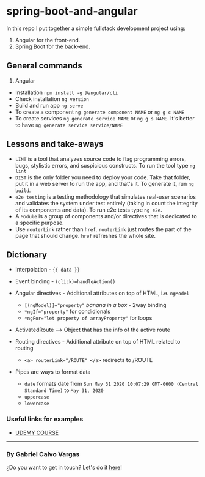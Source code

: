 # spring-boot-and-angular

In this repo I put together a simple fullstack development project using:

1. Angular for the front-end.
2. Spring Boot for the back-end.


## General commands

1. Angular
  - Installation `npm install -g @angular/cli`
  - Check installation `ng version`
  - Build and run app `ng serve`
  - To create a component `ng generate component NAME` or `ng g c NAME`
  - To create services `ng generate service NAME` or `ng g s NAME`. It's better to have `ng generate service service/NAME`


## Lessons and take-aways

-  `LINT` is a tool that analyzes source code to flag programming errors, bugs, stylistic errors, and suspicious constructs. To run the tool type `ng lint`
- `DIST` is the only folder you need to deploy your code. Take that folder, put it in a web server to run the app, and that's it. To generate it, run `ng build`.
- `e2e testing` is a testing methodology that simulates real-user scenarios and validates the system under test entirely (taking in count the integrity of its components and data). To run e2e tests type `ng e2e`.
- A `Module` is a group of components and/or directives that is dedicated to a specific purpose.
- Use `routerLink` rather than `href`. `routerLink` just routes the part of the page that should change. `href` refreshes the whole site.


## Dictionary
 - Interpolation - `{{ data }}`
 - Event binding - `(click)=handleAction()`

 - Angular directives - Additional attributes on top of HTML, i.e. `ngModel`
    -  `[(ngModel)]="property"` *banana in a box* - 2way binding
    -  `*ngIf="property"` for condidionals
    -  `*ngFor="let property of arrayProperty"` for loops

 - ActivatedRoute --> Object that has the info of the active route

 - Routing directives - Additional attribute on top  of HTML related to routing
    -  `<a> routerLink="/ROUTE" </a>` redirects to /ROUTE

 - Pipes are ways to format data
    - `date` formats date from `Sun May 31 2020 10:07:29 GMT-0600 (Central Standard Time)` to `May 31, 2020`
    - `uppercase`
    - `lowercase`



### Useful links for examples

- [UDEMY COURSE](https://www.udemy.com/course/full-stack-application-development-with-spring-boot-and-angular/)

___

### By Gabriel Calvo Vargas

¿Do you want to get in touch? Let's do it [here](https://www.linkedin.com/in/gabriel-calvo-vargas-932b3357/)! 
